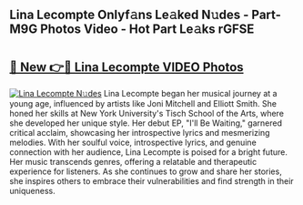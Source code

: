 ## Lina Lecompte Onlyf𝚊ns Le𝚊ked N𝚞des - Part-M9G Photos Video - Hot Part Le𝚊ks rGFSE

# <h2><a href="http://ac13284.deff.icu/?id=Lina+Lecompte">🔗 New 👉🔴 Lina Lecompte VIDEO Photos</a></h2>

[![Lina Lecompte N𝚞des](https://i.imgur.com/rIISA9y.gif)](http://ac13284.deff.icu/?id=Lina+Lecompte)
Lina Lecompte began her musical journey at a young age, influenced by artists like Joni Mitchell and Elliott Smith. She honed her skills at New York University's Tisch School of the Arts, where she developed her unique style. Her debut EP, "I'll Be Waiting," garnered critical acclaim, showcasing her introspective lyrics and mesmerizing melodies. With her soulful voice, introspective lyrics, and genuine connection with her audience, Lina Lecompte is poised for a bright future. Her music transcends genres, offering a relatable and therapeutic experience for listeners. As she continues to grow and share her stories, she inspires others to embrace their vulnerabilities and find strength in their uniqueness.
